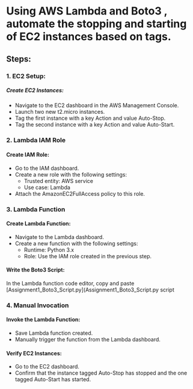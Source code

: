 # Using AWS Lambda and Boto3 , automate the stopping and starting of EC2 instances based on tags.

## Steps:

### 1. EC2 Setup:
##### Create EC2 Instances:
* Navigate to the EC2 dashboard in the AWS Management Console.
* Launch two new t2.micro instances.
* Tag the first instance with a key Action and value Auto-Stop.
* Tag the second instance with a key Action and value Auto-Start.

### 2. Lambda IAM Role
#### Create IAM Role:
* Go to the IAM dashboard.
* Create a new role with the following settings:
  - Trusted entity: AWS service
  - Use case: Lambda
* Attach the AmazonEC2FullAccess policy to this role.
  
### 3. Lambda Function
#### Create Lambda Function:
* Navigate to the Lambda dashboard.
* Create a new function with the following settings:
  - Runtime: Python 3.x
  - Role: Use the IAM role created in the previous step.
#### Write the Boto3 Script:
In the Lambda function code editor, copy and paste [Assignment1_Boto3_Script.py](Assignment1_Boto3_Script.py script

### 4. Manual Invocation
#### Invoke the Lambda Function:
* Save Lambda function created.
* Manually trigger the function from the Lambda dashboard.
#### Verify EC2 Instances:
* Go to the EC2 dashboard.
* Confirm that the instance tagged Auto-Stop has stopped and the one tagged Auto-Start has started.

